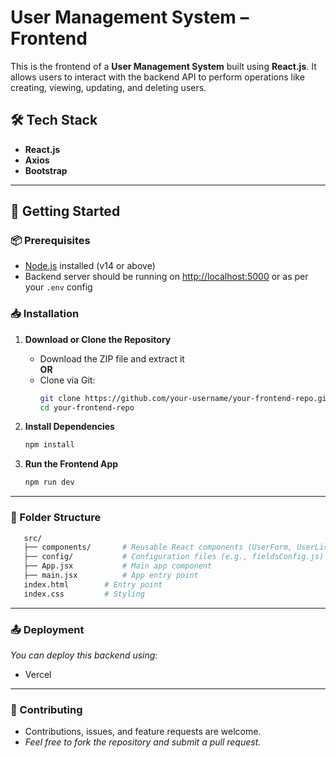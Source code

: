 # User Management System – Frontend

This is the frontend of a **User Management System** built using **React.js**. It allows users to interact with the backend API to perform operations like creating, viewing, updating, and deleting users.

## 🛠 Tech Stack

- **React.js**
- **Axios**
- **Bootstrap**

---

## 🚀 Getting Started

### 📦 Prerequisites

- [Node.js](https://nodejs.org/en/) installed (v14 or above)
- Backend server should be running on [http://localhost:5000](http://localhost:5000) or as per your `.env` config

### 📥 Installation

1. **Download or Clone the Repository**

   - Download the ZIP file and extract it  
   **OR**
   - Clone via Git:
     ```bash
     git clone https://github.com/your-username/your-frontend-repo.git
     cd your-frontend-repo
     ```

2. **Install Dependencies**

   ```bash
   npm install
   ```

3. **Run the Frontend App**

   ```bash
   npm run dev
   ```
---

### 📁 Folder Structure

   ```bash
      src/
      ├── components/       # Reusable React components (UserForm, UserList, etc.)
      ├── config/           # Configuration files (e.g., fieldsConfig.js)
      ├── App.jsx           # Main app component
      ├── main.jsx          # App entry point
      index.html        # Entry point
      index.css         # Styling    
   ```

---

### 📤 Deployment

*You can deploy this backend using:*
- Vercel

---

### 🤝 Contributing

- Contributions, issues, and feature requests are welcome.
- *Feel free to fork the repository and submit a pull request.*
